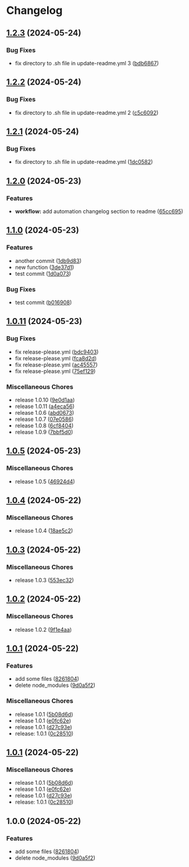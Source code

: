 # Changelog

## [1.2.3](https://github.com/maroon-studio/cargo-route/compare/v1.2.2...v1.2.3) (2024-05-24)


### Bug Fixes

* fix directory to .sh file in update-readme.yml 3 ([bdb6867](https://github.com/maroon-studio/cargo-route/commit/bdb686724e055c0d134344449b429fba6d81e2e3))

## [1.2.2](https://github.com/maroon-studio/cargo-route/compare/v1.2.1...v1.2.2) (2024-05-24)


### Bug Fixes

* fix directory to .sh file in update-readme.yml 2 ([c5c6092](https://github.com/maroon-studio/cargo-route/commit/c5c609293a763da52adb6d70c6a4e705accef504))

## [1.2.1](https://github.com/maroon-studio/cargo-route/compare/v1.2.0...v1.2.1) (2024-05-24)


### Bug Fixes

* fix directory to .sh file in update-readme.yml ([1dc0582](https://github.com/maroon-studio/cargo-route/commit/1dc0582f7db6abae0a250853d90a7155a12977c4))

## [1.2.0](https://github.com/maroon-studio/cargo-route/compare/v1.1.0...v1.2.0) (2024-05-23)


### Features

* **workflow:** add automation changelog section to readme ([65cc695](https://github.com/maroon-studio/cargo-route/commit/65cc695c351106b49389e091b6bdb6cd8ef20ab4))

## [1.1.0](https://github.com/maroon-studio/cargo-route/compare/v1.0.11...v1.1.0) (2024-05-23)


### Features

* another commit ([1db9d83](https://github.com/maroon-studio/cargo-route/commit/1db9d83e6fea359a093d15d5224d44dab5319ad8))
* new function ([3de37d1](https://github.com/maroon-studio/cargo-route/commit/3de37d1f61b5aaae3bfbe4949e5cd59e9e699113))
* test commit ([1d0a073](https://github.com/maroon-studio/cargo-route/commit/1d0a0733316dab9bcfbb00fedf76e4dbd3359ce8))


### Bug Fixes

* test commit ([b016908](https://github.com/maroon-studio/cargo-route/commit/b016908185e064375230006b4bd68829e44cde18))

## [1.0.11](https://github.com/maroon-studio/cargo-route/compare/v1.0.5...v1.0.11) (2024-05-23)


### Bug Fixes

* fix release-please.yml ([bdc9403](https://github.com/maroon-studio/cargo-route/commit/bdc9403f205f15dd883d1a272ab0425d00818a88))
* fix release-please.yml ([fca8d2d](https://github.com/maroon-studio/cargo-route/commit/fca8d2d9590438ebb1ce67750f7c9c347218b74e))
* fix release-please.yml ([ac45557](https://github.com/maroon-studio/cargo-route/commit/ac455571d4d219044d1bf07847786b5598df1b14))
* fix release-please.yml ([75ef129](https://github.com/maroon-studio/cargo-route/commit/75ef1293831060e33d7516d357b836b749c811b6))


### Miscellaneous Chores

* release 1.0.10 ([9e0d1aa](https://github.com/maroon-studio/cargo-route/commit/9e0d1aa0561cf67a11a8426a1fa9483edf2c35d5))
* release 1.0.11 ([a4eca56](https://github.com/maroon-studio/cargo-route/commit/a4eca56710ec969f3cbfd1c0652bda4a7fee7d88))
* release 1.0.6 ([abd0673](https://github.com/maroon-studio/cargo-route/commit/abd067382a27bea976c66632a92f559894780e48))
* release 1.0.7 ([07e0586](https://github.com/maroon-studio/cargo-route/commit/07e0586e4255e825df9f38104d8c65f4ff5a9d7d))
* release 1.0.8 ([6cf8404](https://github.com/maroon-studio/cargo-route/commit/6cf8404b3b395757f2bb77a419787647e325e1bd))
* release 1.0.9 ([7bbf5d0](https://github.com/maroon-studio/cargo-route/commit/7bbf5d09e819774409a98fa75eb6273466ed8959))

## [1.0.5](https://github.com/maroon-studio/cargo-route/compare/v1.0.4...v1.0.5) (2024-05-23)


### Miscellaneous Chores

* release 1.0.5 ([46924d4](https://github.com/maroon-studio/cargo-route/commit/46924d4bdfe49ff9d74c8b27e6fbf746593399f0))

## [1.0.4](https://github.com/maroon-studio/cargo-route/compare/v1.0.3...v1.0.4) (2024-05-22)


### Miscellaneous Chores

* release 1.0.4 ([18ae5c2](https://github.com/maroon-studio/cargo-route/commit/18ae5c252bca6792b29c1d3edc73af8401daab88))

## [1.0.3](https://github.com/maroon-studio/cargo-route/compare/v1.0.2...v1.0.3) (2024-05-22)


### Miscellaneous Chores

* release 1.0.3 ([553ec32](https://github.com/maroon-studio/cargo-route/commit/553ec3293c3322062d64b2f282780c253a137fba))

## [1.0.2](https://github.com/maroon-studio/cargo-route/compare/v1.0.1...v1.0.2) (2024-05-22)


### Miscellaneous Chores

* release 1.0.2 ([9f1e4aa](https://github.com/maroon-studio/cargo-route/commit/9f1e4aa78b3f3d3ec0bc5d8e1172719aee3a9e0f))

## [1.0.1](https://github.com/maroon-studio/cargo-route/compare/v1.0.1...v1.0.1) (2024-05-22)


### Features

* add some files ([8261804](https://github.com/maroon-studio/cargo-route/commit/826180436322f11b7ff563219a3be8cc3eb5309f))
* delete node_modules ([9d0a5f2](https://github.com/maroon-studio/cargo-route/commit/9d0a5f298ac3a11b18685f7c5fce4f5c05550354))


### Miscellaneous Chores

* release 1.0.1 ([5b08d6d](https://github.com/maroon-studio/cargo-route/commit/5b08d6d28b23470558751f0d28f8c6c3df02c9fe))
* release 1.0.1 ([e0fc62e](https://github.com/maroon-studio/cargo-route/commit/e0fc62ebbf33c3bcad3e7851b71d7a201e3a0ff0))
* release 1.0.1 ([d27c93e](https://github.com/maroon-studio/cargo-route/commit/d27c93e3b5784fea96325ae9e9bdca6bf48667ee))
* release: 1.0.1 ([0c28510](https://github.com/maroon-studio/cargo-route/commit/0c28510d7afdc545a821fbf5d9ce89bb526eca57))

## [1.0.1](https://github.com/maroon-studio/cargo-route/compare/v1.0.0...v1.0.1) (2024-05-22)


### Miscellaneous Chores

* release 1.0.1 ([5b08d6d](https://github.com/maroon-studio/cargo-route/commit/5b08d6d28b23470558751f0d28f8c6c3df02c9fe))
* release 1.0.1 ([e0fc62e](https://github.com/maroon-studio/cargo-route/commit/e0fc62ebbf33c3bcad3e7851b71d7a201e3a0ff0))
* release 1.0.1 ([d27c93e](https://github.com/maroon-studio/cargo-route/commit/d27c93e3b5784fea96325ae9e9bdca6bf48667ee))
* release: 1.0.1 ([0c28510](https://github.com/maroon-studio/cargo-route/commit/0c28510d7afdc545a821fbf5d9ce89bb526eca57))

## 1.0.0 (2024-05-22)


### Features

* add some files ([8261804](https://github.com/maroon-studio/cargo-route/commit/826180436322f11b7ff563219a3be8cc3eb5309f))
* delete node_modules ([9d0a5f2](https://github.com/maroon-studio/cargo-route/commit/9d0a5f298ac3a11b18685f7c5fce4f5c05550354))
